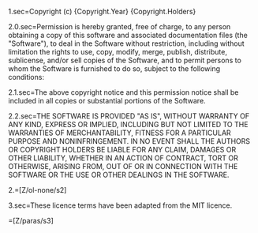 1.sec=Copyright (c) {Copyright.Year} {Copyright.Holders}

2.0.sec=Permission is hereby granted, free of charge, to any person obtaining a copy of this software and associated documentation files (the "Software"), to deal in the Software without restriction, including without limitation the rights to use, copy, modify, merge, publish, distribute, sublicense, and/or sell copies of the Software, and to permit persons to whom the Software is furnished to do so, subject to the following conditions:

2.1.sec=The above copyright notice and this permission notice shall be included in all copies or substantial portions of the Software. 

2.2.sec=THE SOFTWARE IS PROVIDED "AS IS", WITHOUT WARRANTY OF ANY KIND, EXPRESS OR IMPLIED, INCLUDING BUT NOT LIMITED TO THE WARRANTIES OF MERCHANTABILITY, FITNESS FOR A PARTICULAR PURPOSE AND NONINFRINGEMENT. IN NO EVENT SHALL THE AUTHORS OR COPYRIGHT HOLDERS BE LIABLE FOR ANY CLAIM, DAMAGES OR OTHER LIABILITY, WHETHER IN AN ACTION OF CONTRACT, TORT OR OTHERWISE, ARISING FROM, OUT OF OR IN CONNECTION WITH THE SOFTWARE OR THE USE OR OTHER DEALINGS IN THE SOFTWARE.

2.=[Z/ol-none/s2]

3.sec=These licence terms have been adapted from the MIT licence.

=[Z/paras/s3]